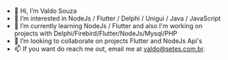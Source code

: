 - 👋 Hi, I’m Valdo Souza
- 👀 I’m interested in NodeJs / Flutter / Delphi / Unigui / Java / JavaScript
- 🌱 I’m currently learning  NodeJs / Flutter
      and also I'm working on projects with Delphi/Firebird/Flutter/NodeJs/Mysql/PHP
- 💞️ I’m looking to collaborate on projects Flutter and  NodeJs Api's
- 📫 If you want do reach me out, email me at valdo@setes.com.br.

<!---
valdosouza/valdosouza is a ✨ special ✨ repository because its `README.md` (this file) appears on your GitHub profile.
You can click the Preview link to take a look at your changes.
--->

